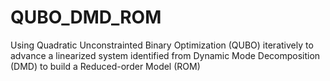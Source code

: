 # QUBO_DMD_ROM
Using Quadratic Unconstrainted Binary Optimization (QUBO) iteratively to advance a linearized system identified from Dynamic Mode Decomposition (DMD) to build a Reduced-order Model (ROM) 
